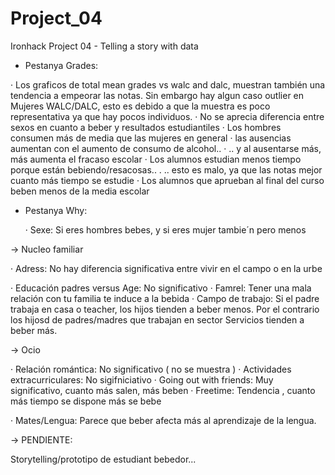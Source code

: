 # Project_04
Ironhack Project 04 - Telling a story with data

- Pestanya Grades:
 
 · Los graficos de total mean grades vs walc and dalc, muestran también una tendencia a empeorar las    notas. Sin embargo hay algun caso outlier en Mujeres WALC/DALC, esto es debido a que la muestra es poco   representativa ya que hay pocos individuos.
 · No se aprecia diferencia entre sexos en cuanto a beber y resultados estudiantiles
 · Los hombres consumen más de media que las mujeres en general
 · las ausencias aumentan con el aumento de consumo de alcohol..
 · .. y al ausentarse más, más aumenta el fracaso escolar
 · Los alumnos estudian menos tiempo porque están bebiendo/resacosas..
 . .. esto es malo, ya que las notas mejor cuanto más tiempo se estudie
 · Los alumnos que aprueban al final del curso beben menos de la media escolar
 
- Pestanya Why:

  · Sexe: Si eres hombres bebes, y si eres mujer tambie´n pero menos

 -> Nucleo familiar

 · Adress: No hay diferencia significativa entre vivir en el campo o en la urbe
 
 · Educación padres versus Age: No significativo
 · Famrel: Tener una mala relación con tu familia te induce a la bebida
 · Campo de trabajo: Si el padre trabaja en casa o teacher, los hijos tienden a beber menos. Por el contrario los hijosd de padres/madres que trabajan en sector Servicios tienden a beber más.
 
 -> Ocio
 
 · Relación romántica: No significativo ( no se muestra )
 · Actividades extracurriculares: No sigifniciativo
 · Going out with friends: Muy significativo, cuanto más salen, más beben
 · Freetime: Tendencia , cuanto más tiempo se dispone más se bebe
 
 · Mates/Lengua: Parece que beber afecta más al aprendizaje de la lengua. 
 
 -> PENDIENTE:
 
 Storytelling/prototipo de estudiant bebedor...
 
 
 
 
 
 
